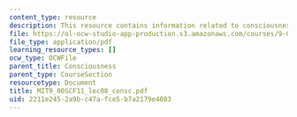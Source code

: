 ```yaml
---
content_type: resource
description: This resource contains information related to consciousness.
file: https://ol-ocw-studio-app-production.s3.amazonaws.com/courses/9-00sc-introduction-to-psychology-fall-2011/2211e2452a9bc47afce5b7a2179e4083_MIT9_00SCF11_lec08_consc.pdf
file_type: application/pdf
learning_resource_types: []
ocw_type: OCWFile
parent_title: Consciousness
parent_type: CourseSection
resourcetype: Document
title: MIT9_00SCF11_lec08_consc.pdf
uid: 2211e245-2a9b-c47a-fce5-b7a2179e4083
---
```

